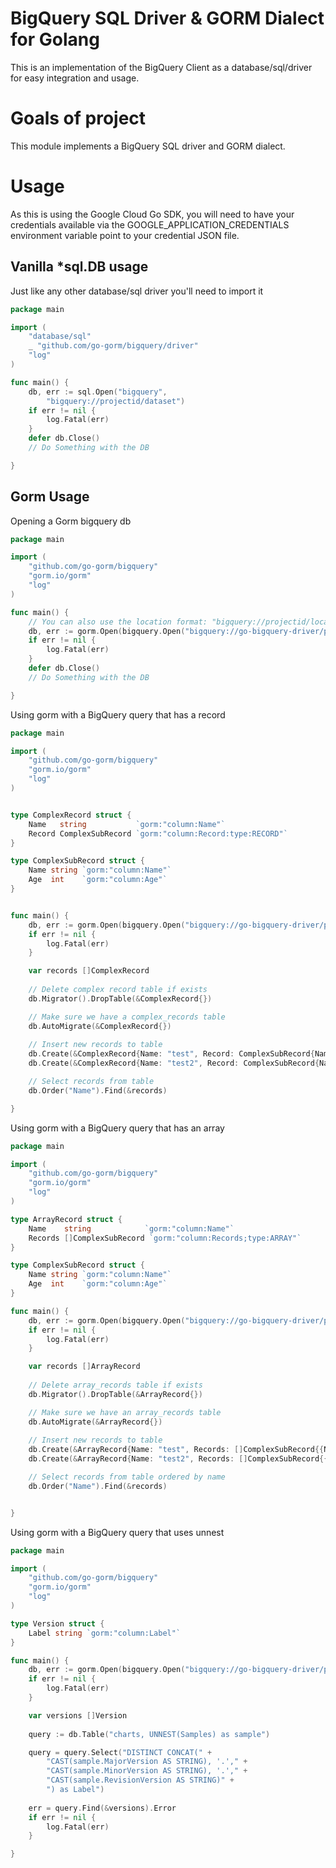 #  BigQuery SQL Driver & GORM Dialect for Golang
This is an implementation of the BigQuery Client as a database/sql/driver for easy integration and usage.


# Goals of project

This module implements a BigQuery SQL driver and GORM dialect. 

# Usage

As this is using the Google Cloud Go SDK, you will need to have your credentials available
via the GOOGLE_APPLICATION_CREDENTIALS environment variable point to your credential JSON file.

## Vanilla *sql.DB usage

Just like any other database/sql driver you'll need to import it 

```go
package main

import (
    "database/sql"
    _ "github.com/go-gorm/bigquery/driver"
    "log"
)

func main() {
    db, err := sql.Open("bigquery", 
        "bigquery://projectid/dataset")
    if err != nil {
        log.Fatal(err)
    }
    defer db.Close() 
    // Do Something with the DB

}
```

## Gorm Usage

Opening a Gorm bigquery db

```go
package main

import (
    "github.com/go-gorm/bigquery"
    "gorm.io/gorm"
    "log"
)

func main() {
    // You can also use the location format: "bigquery://projectid/location/dataset"
    db, err := gorm.Open(bigquery.Open("bigquery://go-bigquery-driver/playground"), &gorm.Config{})
    if err != nil {
        log.Fatal(err)
    }
    defer db.Close() 
    // Do Something with the DB

}
```


Using gorm with a BigQuery query that has a record

```go
package main

import (
    "github.com/go-gorm/bigquery"
    "gorm.io/gorm"
    "log"
)


type ComplexRecord struct {
	Name   string           `gorm:"column:Name"`
	Record ComplexSubRecord `gorm:"column:Record:type:RECORD"`
}

type ComplexSubRecord struct {
	Name string `gorm:"column:Name"`
	Age  int    `gorm:"column:Age"`
}


func main() {
    db, err := gorm.Open(bigquery.Open("bigquery://go-bigquery-driver/playground"), &gorm.Config{})
    if err != nil {
        log.Fatal(err)
    }

    var records []ComplexRecord
    
    // Delete complex record table if exists
    db.Migrator().DropTable(&ComplexRecord{})

    // Make sure we have a complex_records table
    db.AutoMigrate(&ComplexRecord{})
    
    // Insert new records to table
    db.Create(&ComplexRecord{Name: "test", Record: ComplexSubRecord{Name: "dd", Age: 1}})
    db.Create(&ComplexRecord{Name: "test2", Record: ComplexSubRecord{Name: "dd2", Age: 444}})

    // Select records from table
    db.Order("Name").Find(&records)

}
```

Using gorm with a BigQuery query that has an array

```go
package main

import (
    "github.com/go-gorm/bigquery"
    "gorm.io/gorm"
    "log"
)

type ArrayRecord struct {
	Name    string            `gorm:"column:Name"`
	Records []ComplexSubRecord `gorm:"column:Records;type:ARRAY"`
}

type ComplexSubRecord struct {
	Name string `gorm:"column:Name"`
	Age  int    `gorm:"column:Age"`
}

func main() {
    db, err := gorm.Open(bigquery.Open("bigquery://go-bigquery-driver/playground"), &gorm.Config{})
    if err != nil {
        log.Fatal(err)
    }

    var records []ArrayRecord
    
    // Delete array_records table if exists
    db.Migrator().DropTable(&ArrayRecord{})

    // Make sure we have an array_records table
    db.AutoMigrate(&ArrayRecord{})
    
    // Insert new records to table
    db.Create(&ArrayRecord{Name: "test", Records: []ComplexSubRecord{{Name: "dd", Age: 1}, {Name: "dd1", Age: 1}}})
    db.Create(&ArrayRecord{Name: "test2", Records: []ComplexSubRecord{{Name: "dd2", Age: 444}, {Name: "dd3", Age: 1}}})

    // Select records from table ordered by name
    db.Order("Name").Find(&records)


}
```

Using gorm with a BigQuery query that uses unnest

```go
package main

import (
    "github.com/go-gorm/bigquery"
    "gorm.io/gorm"
    "log"
)

type Version struct {
	Label string `gorm:"column:Label"`
}

func main() {
    db, err := gorm.Open(bigquery.Open("bigquery://go-bigquery-driver/playground"), &gorm.Config{})
    if err != nil {
        log.Fatal(err)
    }

    var versions []Version
    
    query := db.Table("charts, UNNEST(Samples) as sample")

    query = query.Select("DISTINCT CONCAT(" +
        "CAST(sample.MajorVersion AS STRING), '.'," +
        "CAST(sample.MinorVersion AS STRING), '.'," +
        "CAST(sample.RevisionVersion AS STRING)" +
        ") as Label")
    
    err = query.Find(&versions).Error
    if err != nil {
        log.Fatal(err)
    }

}
```